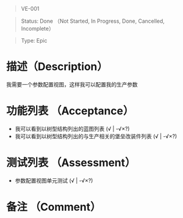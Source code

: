 > VE-001

> Status: Done （Not Started, In Progress, Done, Cancelled, Incomplete）

> Type: Epic

# 描述（Description）
我需要一个参数配置视图，这样我可以配置我的生产参数

# 功能列表 （Acceptance）
* 我可以看到以树型结构列出的蓝图列表 (√ | -√×?)
* 我可以看到以树型结构列出的与生产相关的堡垒改装件列表 (√ | -√×?)

# 测试列表 （Assessment）
* 参数配置视图单元测试 (√ | -√×?)

# 备注 （Comment）

